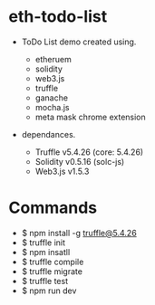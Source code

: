 # eth-todo-list
- ToDo List demo created using. 
  - etheruem
  - solidity
  - web3.js
  - truffle
  - ganache
  - mocha.js
  - meta mask chrome extension
  
- dependances.
  - Truffle v5.4.26 (core: 5.4.26)
  - Solidity v0.5.16 (solc-js)
  - Web3.js v1.5.3
  
 # Commands
  - $ npm install -g truffle@5.4.26
  - $ truffle init
  - $ npm insatll
  - $ truffle compile
  - $ truffle migrate
  - $ truffle test
  - $ npm run dev

